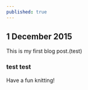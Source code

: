 ```yaml
---
published: true
---
```



## 1 December 2015

This is my first blog post.(test)

### test test

Have a fun knitting!


